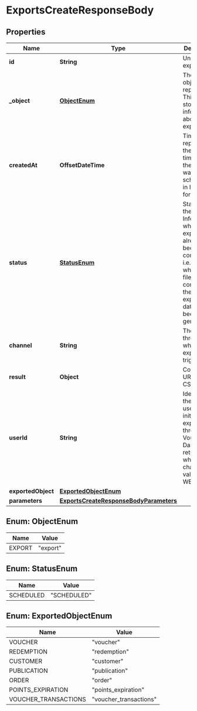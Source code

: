 

# ExportsCreateResponseBody


## Properties

| Name | Type | Description | Notes |
|------------ | ------------- | ------------- | -------------|
|**id** | **String** | Unique export ID. |  [optional] |
|**_object** | [**ObjectEnum**](#ObjectEnum) | The type of object being represented. This object stores information about the export. |  [optional] |
|**createdAt** | **OffsetDateTime** | Timestamp representing the date and time when the export was scheduled in ISO 8601 format. |  [optional] |
|**status** | [**StatusEnum**](#StatusEnum) | Status of the export. Informs you whether the export has already been completed, i.e. indicates whether the file containing the exported data has been generated. |  [optional] |
|**channel** | **String** | The channel through which the export was triggered. |  [optional] |
|**result** | **Object** | Contains the URL of the CSV file. |  [optional] |
|**userId** | **String** | Identifies the specific user who initiated the export through the Voucherify Dashboard; returned when the channel value is WEBSITE. |  [optional] |
|**exportedObject** | [**ExportedObjectEnum**](#ExportedObjectEnum) |  |  [optional] |
|**parameters** | [**ExportsCreateResponseBodyParameters**](ExportsCreateResponseBodyParameters.md) |  |  [optional] |



## Enum: ObjectEnum

| Name | Value |
|---- | -----|
| EXPORT | &quot;export&quot; |



## Enum: StatusEnum

| Name | Value |
|---- | -----|
| SCHEDULED | &quot;SCHEDULED&quot; |



## Enum: ExportedObjectEnum

| Name | Value |
|---- | -----|
| VOUCHER | &quot;voucher&quot; |
| REDEMPTION | &quot;redemption&quot; |
| CUSTOMER | &quot;customer&quot; |
| PUBLICATION | &quot;publication&quot; |
| ORDER | &quot;order&quot; |
| POINTS_EXPIRATION | &quot;points_expiration&quot; |
| VOUCHER_TRANSACTIONS | &quot;voucher_transactions&quot; |



